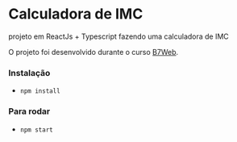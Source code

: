 # Calculadora de IMC

projeto em ReactJs + Typescript fazendo uma calculadora de IMC

O projeto foi desenvolvido durante o curso [B7Web](http://b7web.com.br).

### Instalação

- `npm install`

### Para rodar

- `npm start`


